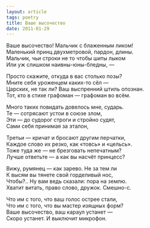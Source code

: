 ```yaml
---
layout: article
tags: poetry
title: Ваше высочество
date: 2011-01-29
---
```


Ваше высочество! Мальчик с блаженным ликом!<br>
Маленький принц двухметровой, пардон, длины.<br>
Мальчик, чьи строки не то чтобы шиты лыком<br>
Или уж слишком наивны-юны-бледны, —<br>

Просто скажите, откуда в вас столько позы?<br>
Мните себя уроженцем каких-то сёл —<br>
Царских, не так ли? Ваш выспренний штиль опознан.<br>
Тот, кто в стихе графоман — графоман во всём.<br>

Много таких повидать довелось мне, сударь.<br>
Те — сотрясают устои в союзе злом,<br>
Эти — до судорог строги и стройно судят,<br>
Сами себя принимая за эталон,<br>

Третьи — кричат и бросают другим перчатки,<br>
Каждое слово их резко, как «товсь» и «цельсь».<br>
Тоже туда же — не брезговать непечатным?<br>
Лучше ответьте — а как вы насчёт принцесс?<br>

Вижу, румянец — как зарево. Не за тем ли<br>
К высям вы тянете свой горделивый нос,<br>
Чтобы?.. Ну вам ведь сказали: пора на землю.<br>
Хватит витать, право слово, дружок. Смешно-с.<br>

Что им с того, что ваш голос острее стали,<br>
Что им с того, что вы мастер изящных форм?<br>
Ваше высочество, ваш караул устанет —<br>
Скоро устанет. И выключит микрофон.

